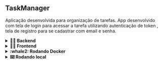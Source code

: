 ## TaskManager

Aplicação desenvolvida para organização de tarefas. App desenvolvido com tela de login para acessar a tarefa utilizando autenticação de token , tela de registro para se cadastrar com email e senha.

<details>
  <summary>
    <strong> 👩‍💻 Backend </strong>
  </summary>

  - Construição de uma _API Node Express_ utilizando o _Typescript_

  - Aplicação de arquitetura _MSC_ (Camada de Controller e Service)

  - Utilização do bando de dados **Postgres** com ORM **Prisma**

  - Criação de endpoints no padrão _REST_

  - Autenticação dos dados com token utilizando _JWT_

  > Documentação: [Clique aqui](https://github.com/Adriana-coderstar/taskManager/blob/main/backend/README.md)

</details>

<details>
  <summary>
    <strong> 👩‍💻 Frontend </strong>
  </summary>

  - Aplicação desenvolvida utilizando _React_ 

  - Requisição api com a biblioteca _Axios_ 

  - Estilização usando a lib _Styled-Components_
  
 > Dcoumentação: [Clique aqui](https://github.com/Adriana-coderstar/taskManager/blob/main/frontend/README.md)

</details>
  

<details>
  <summary>
    <strong> :whale2: Rodando Docker </strong>
  </summary>
  
  1. Clone o repositório
      - `git clone git@github.com:Adriana-coderstar/taskManager.git`
        
  2. Na pasta raíz do projeto no terminal utilizar o comando:
      - `docker-compose up -d --build`
  
  3. Url frontend:
      - ` http://localhost:3000`
   
</details>

<details>
  <summary>
    <strong> ⌨️ Rodando local </strong>
  </summary>
  
      
  1. Necessário ter Node instalado e o banco de dados Postgres
  
  2. Instale as dependências backend
      - cd backend
      - npm install
    
  3. Configurando variável de ambiente:
      - Modificar o arquivo .envExemple para .env

      - Alterar DATABASE_URL="postegres://USER:PASSWORD@HOST:PORT/NAME_DATABASE"

  4. Dentro da pasta backend tem docker-compose.yml para rodar o banco de dados, nele é necessario configurar as environment conforme abaixo:
     -  POSTGRES_USER=`USER`
     -  POSTGRES_PASSWORD=`PASSWORD`
     -  POSTGRES_DB=`NAME_DATABASE`
     
  5. Rodar docker-compose do banco de dados:
     - docker-compose up
     
  6. Em outro terminal na pasta __backend__ rodar aplicação, esse comando automaticamente configura o __Prisma__ e roda as migratios conforme o script no package.json:
     - npm start
     
  7. Instale as dependências frontend:
      - cd frontend
      - npm install
    
  8. Rodar o comando:
      - npm start
    
  10. Url frontend: ` http://localhost:3000`
   
</details>

